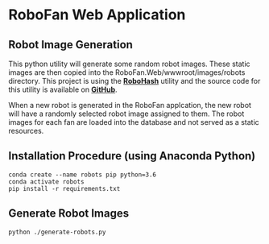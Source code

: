 ﻿# RoboFan Web Application
## Robot Image Generation

This python utility will generate some random robot images.  These static images
are then copied into the RoboFan.Web/wwwroot/images/robots directory. This project
is using the [**RoboHash**](https://robohash.org/) utility and the source code for this
utility is available on [**GitHub**](https://github.com/e1ven/Robohash).

When a new robot is generated in the RoboFan applcation, the new robot will have a 
randomly selected robot image assigned to them.  The robot images for each fan are 
loaded into the database and not served as a static resources.

## Installation Procedure (using Anaconda Python)
```conda create --name robots pip python=3.6```<br>
```conda activate robots```<br>
```pip install -r requirements.txt```

## Generate Robot Images
```python ./generate-robots.py```
